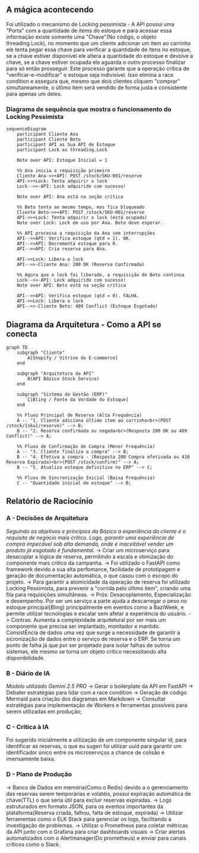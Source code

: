 ## A mágica acontecendo
Foi utilizado o mecanismo de Locking pessimista - A API possui uma "Porta" com a quantidade de items do estoque e para acessar essa informação existe somente uma "Chave"(No código, o objeto threading.Lock), no momento que um cliente adicionar um item ao carrinho ele tenta pegar essa chave para verificar a quantidade de itens no estoque, se a chave estiver disponível ele altera a quantidade do estoque e devolve a chave, se a chave estiver ocupada ele aguarda o outro processo finalizar para só então prosseguir. Este processo garante que a operação crítica de "verificar-e-modificar" o estoque seja indivisível. Isso elimina a race condition e assegura que, mesmo que dois clientes cliquem "comprar" simultaneamente, o último item será vendido de forma justa e consistente para apenas um deles.

### Diagrama de sequência que mostra o funcionamento do Locking Pessimista
```mermaid
sequenceDiagram
    participant Cliente Ana
    participant Cliente Beto
    participant API as Sua API de Estoque
    participant Lock as threading.Lock

    Note over API: Estoque Inicial = 1

    %% Ana inicia a requisição primeiro
    Cliente Ana->>+API: POST /stock/SKU-001/reserve
    API->>+Lock: Tenta adquirir o lock
    Lock-->>-API: Lock adquirido com sucesso!
    
    Note over API: Ana está na seção crítica

    %% Beto tenta ao mesmo tempo, mas fica bloqueado
    Cliente Beto->>+API: POST /stock/SKU-001/reserve
    API->>+Lock: Tenta adquirir o lock (está ocupado)
    Note over Lock: Lock em uso por Ana. Beto deve esperar.

    %% API processa a requisição da Ana sem interrupções
    API-->>API: Verifica estoque (qtd = 1). OK.
    API-->>API: Decrementa estoque para 0.
    API-->>API: Cria reserva para Ana.
    
    API->>Lock: Libera o lock 
    API-->>-Cliente Ana: 200 OK (Reserva Confirmada)

    %% Agora que o lock foi liberado, a requisição do Beto continua
    Lock-->>-API: Lock adquirido com sucesso!
    Note over API: Beto está na seção crítica

    API-->>API: Verifica estoque (qtd = 0). FALHA.
    API->>Lock: Libera o lock 
    API-->>-Cliente Beto: 409 Conflict (Estoque Esgotado)
```

## Diagrama da Arquitetura - Como a API se conecta
```mermaid
graph TD
    subgraph "Cliente"
        A[Shopify / Vitrine do E-commerce]
    end

    subgraph "Arquitetura da API"
        B(API Bázico Stock Service)
    end

    subgraph "Sistema de Gestão (ERP)"
        C[Bling / Fonte da Verdade do Estoque]
    end

    %% Fluxo Principal de Reserva (Alta Frequência)
    A -- "1. Cliente adiciona último item ao carrinho<br>(POST /stock/{sku}/reserve)" --> B;
    B -- "2. Reserva confirmada ou negada<br>(Resposta 200 OK ou 409 Conflict)" --> A;

    %% Fluxo de Confirmação de Compra (Menor Frequência)
    A -- "3. Cliente finaliza a compra" --> B;
    B -- "4. Efetiva a compra - (Resposta 200 Compra efetivada ou 410 Reserva Expirada)<br>(POST /stock/confirm)" --> A;
    B -- "5. Atualiza estoque definitivo no ERP" --> C;

    %% Fluxo de Sincronização Inicial (Baixa Frequência)
    C -- "Quantidade inicial de estoque" --> B;
```

## Relatório de Raciocínio
### A - Decisões de Arquitetura
_Seguindo os objetivos e princípios da Bázico a experiência do cliente é o requisito de negócio mais crítico. Logo, garantir uma experiência de compra impecável sob alta demanda, onde é inaceitável vender um produto já esgotado é fundamental._
-> Criar um microserviço para desacoplar a lógica de reserva, permitindo a escala e otimização do componente mais crítico da campanha.
-> Foi utilizado o FastAPI como framework devido a sua alta perfomance, facilidade de prototipagem e geração de documentação automática, o que casou com o escopo do projeto.
-> Para garantir a atomicidade da operação de reserva foi utilizado Locking Pessimista, para prevenir a "corrida pelo último item", criando uma fila para requisições simultâneas.
-> Prós: Desacoplamento, Especialização e desempenho. Por ser um serviço a parte ajuda a descarregar o peso no estoque principal(Bling) principalmente em eventos como a BaziWeek, e permite utilizar tecnologias e escalar sem afetar a experiência do usuário.
-> Contras: Aumenta a complexidade arquitetural por ser mais um componente que precisa ser implantado, monitador e mantido. ConsistÊncia de dados uma vez que surge a necessidade de garantir a sicronização de dados entre o serviço de reserva e o ERP. Se torna um ponto de falha já que por ser projetado para isolar falhas de outros sistemas, ele mesmo se torna um objeto crítico necessitando alta disponibilidade.

### B - Diário de IA
_Modelo utilizado Gemini 2.5 PRO_
-> Gerar o boilerplate da API em FastAPI
-> Debater estratégias para lidar com a race condition
-> Geração de código Mermaid para criação dos diagramas em Markdown
-> Consultar estratégias para implementação de Workers e ferramentas possíveis para serem utilizadas em produção;

### C - Critica à IA
Foi sugerido inicialmente a utilização de um componente singular id, para identificar as reservas, o que eu sugeri foi utilizar uuid para garantir um identificador único entre os microserviços a chance de colisão é imensamente baixa.

### D - Plano de Produção
-> Banco de Dados em memória(Como o Redis) devido a o gerenciamento das reservas serem temporárias e volatéis, possui expiração automática de chave(TTL) o que seria útil para excluir reservas expiradas.
-> Logs estruturados em formato JSON, para os eventos importantes da plataforma(Reserva criada, falhou, falta de estoque, expirada)
-> Utilizar ferramentas como o ELK Stack para gerenciar os logs, facilitando a investigação de problemas.
-> Utilizar o Prometheus para coletar métricas da API junto com o Grafana para criar dashboards visuais
-> Criar alertas automatizados com o Alertmanager(Do prometheus) e enviar para canais críticos como o Slack.